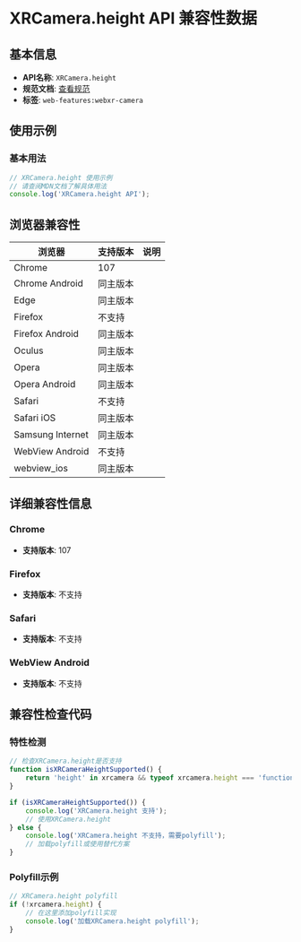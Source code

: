 # XRCamera.height API 兼容性数据

## 基本信息

- **API名称**: `XRCamera.height`
- **规范文档**: [查看规范](https://immersive-web.github.io/raw-camera-access/#dom-xrcamera-height)
- **标签**: `web-features:webxr-camera`

## 使用示例

### 基本用法

```javascript
// XRCamera.height 使用示例
// 请查阅MDN文档了解具体用法
console.log('XRCamera.height API');
```

## 浏览器兼容性

| 浏览器 | 支持版本 | 说明 |
|--------|----------|------|
| Chrome | 107 |  |
| Chrome Android | 同主版本 |  |
| Edge | 同主版本 |  |
| Firefox | 不支持 |  |
| Firefox Android | 同主版本 |  |
| Oculus | 同主版本 |  |
| Opera | 同主版本 |  |
| Opera Android | 同主版本 |  |
| Safari | 不支持 |  |
| Safari iOS | 同主版本 |  |
| Samsung Internet | 同主版本 |  |
| WebView Android | 不支持 |  |
| webview_ios | 同主版本 |  |

## 详细兼容性信息

### Chrome

- **支持版本**: 107

### Firefox

- **支持版本**: 不支持

### Safari

- **支持版本**: 不支持

### WebView Android

- **支持版本**: 不支持

## 兼容性检查代码

### 特性检测

```javascript
// 检查XRCamera.height是否支持
function isXRCameraHeightSupported() {
    return 'height' in xrcamera && typeof xrcamera.height === 'function';
}

if (isXRCameraHeightSupported()) {
    console.log('XRCamera.height 支持');
    // 使用XRCamera.height
} else {
    console.log('XRCamera.height 不支持，需要polyfill');
    // 加载polyfill或使用替代方案
}
```

### Polyfill示例

```javascript
// XRCamera.height polyfill
if (!xrcamera.height) {
    // 在这里添加polyfill实现
    console.log('加载XRCamera.height polyfill');
}
```


